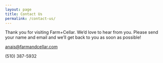 ```yaml
---
layout: page
title: Contact Us
permalink: /contact-us/
---
```


Thank you for visiting Farm+Cellar. We’d love to hear from you. Please send your name and email and we’ll get back to you as soon as possible!

[anais@farmandcellar.com](mailto:anais@farmandcellar.com)

(510) 387-5932
